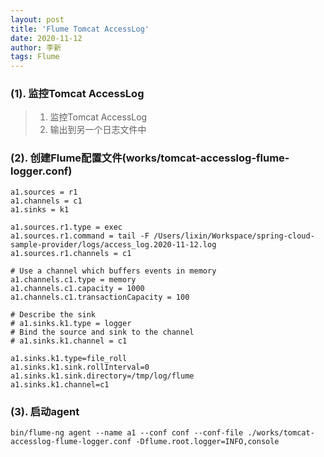 ```yaml
---
layout: post
title: 'Flume Tomcat AccessLog'
date: 2020-11-12
author: 李新
tags: Flume
---
```


### (1). 监控Tomcat AccessLog
> 1. 监控Tomcat AccessLog   
> 2. 输出到另一个日志文件中    

### (2). 创建Flume配置文件(works/tomcat-accesslog-flume-logger.conf)
```
a1.sources = r1
a1.channels = c1
a1.sinks = k1

a1.sources.r1.type = exec
a1.sources.r1.command = tail -F /Users/lixin/Workspace/spring-cloud-sample-provider/logs/access_log.2020-11-12.log
a1.sources.r1.channels = c1

# Use a channel which buffers events in memory
a1.channels.c1.type = memory
a1.channels.c1.capacity = 1000
a1.channels.c1.transactionCapacity = 100

# Describe the sink
# a1.sinks.k1.type = logger
# Bind the source and sink to the channel
# a1.sinks.k1.channel = c1

a1.sinks.k1.type=file_roll
a1.sinks.k1.sink.rollInterval=0
a1.sinks.k1.sink.directory=/tmp/log/flume
a1.sinks.k1.channel=c1
```
### (3). 启动agent
```
bin/flume-ng agent --name a1 --conf conf --conf-file ./works/tomcat-accesslog-flume-logger.conf -Dflume.root.logger=INFO,console
```
